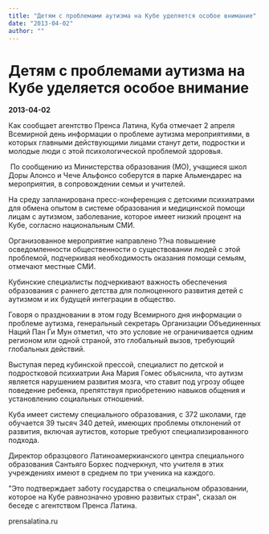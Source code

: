```yaml
---
title: "Детям с проблемами аутизма на Кубе уделяется особое внимание"
date: "2013-04-02"
author: ""
---
```


# Детям с проблемами аутизма на Кубе уделяется особое внимание

**2013-04-02** 

Как сообщает агентство Пренса Латина, Куба отмечает 2 апреля Всемирной день информации о проблеме аутизма мероприятиями, в которых главными действующими лицами станут дети, подростки и молодые люди с этой психологической проблемой здоровья.

 По сообщению из Министерства образования (МО), учащиеся школ Доры Алонсо и Чече Альфонсо соберутся в парке Альмендарес на мероприятия, в сопровождении семьи и учителей. 

На среду запланирована пресс-конференция с детскими психиатрами для обмена опытом в системе образования и медицинской помощи лицам с аутизмом, заболевание, которое имеет низкий процент на Кубе, согласно национальным СМИ.

Организованное мероприятие направлено ??на повышение осведомленности общественности о существовании людей с этой проблемой, подчеркивая необходимость оказания помощи семьям, отмечают местные СМИ. 

Кубинские специалисты подчеркивают важность обеспечения образования с раннего детства для полноценного развития детей с аутизмом и их будущей интеграции в общество.

Говоря о праздновании в этом году Всемирного дня информации о проблеме аутизма, генеральный секретарь Организации Объединенных Наций Пан Ги Мун отметил, что это условие не ограничивается одним регионом или одной страной, это глобальный вызов, требующий глобальных действий.

Выступая перед кубинской прессой, специалист по детской и подростковой психиатрии Ана Мария Гомес объяснила, что аутизм является нарушением развития мозга, что ставит под угрозу общее поведение ребенка, препятствуя приобретению навыков общения и установлению социальных отношений.

Куба имеет систему специального образования, с 372 школами, где обучается 39 тысяч 340 детей, имеющих проблемы отклонений от развития, включая аутистов, которые требуют специализированного подхода. 

Директор образцового Латиноамеркианского центра специального образования Сантьяго Борхес подчеркнул, что учителя в этих учреждениях имеют в среднем по три ученика на каждого. 

"Это подтверждает заботу государства о специальном образовании, которое на Кубе равнозначно уровню развитых стран", сказал он беседе с агентством Пренса Латина.

prensalatina.ru